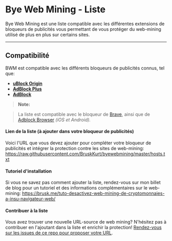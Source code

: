 Bye Web Mining - Liste
===================

Bye Web Mining est une liste compatible avec les différentes extensions de bloqueurs de publicités vous permettant de vous protéger du web-mining utilisé de plus en plus sur certains sites.

----------


Compatibilité
-------------

BWM est compatible avec les différents bloqueurs de publicités connus, tel que:

- **[uBlock Origin][1]**
- **[AdBlock Plus][2]**
- **[AdBlock][3]**

> **Note:**

> La liste est compatible avec le bloqueur de [Brave][4], ainsi que de [Adblock Browser][5] *(iOS et Android).*

#### Lien de la liste (à ajouter dans votre bloqueur de publicités)
Voici l'URL que vous devez ajouter pour compléter votre bloqueur de publicités et intégrer la protection contre les sites de web-mining:
https://raw.githubusercontent.com/BruskKurt/byewebmining/master/hosts.txt

#### Tutoriel d'installation

Si vous ne savez pas comment ajouter la liste, rendez-vous sur mon billet de blog pour un tutoriel et des informations complémentaires sur le web-mining: https://brusk.me/tuto-desactivez-web-mining-de-cryptomonnaies-a-insu-navigateur-web/


#### Contribuer à la liste

Vous avez trouver une nouvelle URL-source de web mining? N'hésitez pas à contribuer en l'ajoutant dans la liste et enrichir la protection! [Rendez-vous sur les issues de ce repo pour proposer votre URL][10].

  [1]:  https://github.com/gorhill/uBlock
  [2]: https://adblockplus.org/
  [3]: https://getadblock.com/
  [4]: https://www.brave.com/
  [5]: https://adblockbrowser.org/
  [10]: https://github.com/BruskKurt/byewebmining/issues

